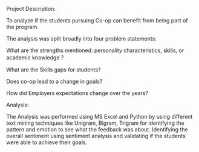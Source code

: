 Project Description:

To analyze if the students pursuing Co-op can benefit from being part of the program.

The analysis was split broadly into four problem statements:

What are the strengths mentioned: personality
characteristics, skills, or academic knowledge？

What are the Skills gaps for students?

Does co-op lead to a change in goals?

How did Employers expectations change over the
years?

Analysis:

The Analysis was performed using MS Excel and Python by using different text mining techniques like Unigram, Bigram, Trigram for identifying the pattern and emotion to see what the feedback was about. Identifying the overall sentiment using sentiment analysis and validating if the students were able to achieve their goals.
